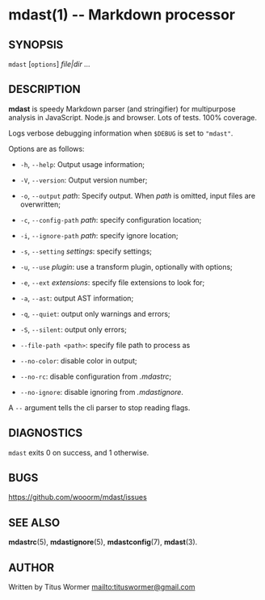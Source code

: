 # mdast(1) -- Markdown processor

## SYNOPSIS

`mdast` \[`options`\] _file|dir_ _..._

## DESCRIPTION

**mdast** is speedy Markdown parser (and stringifier) for multipurpose
analysis in JavaScript.  Node.js and browser.  Lots of tests.  100%
coverage.

Logs verbose debugging information when `$DEBUG` is set to `"mdast"`.

Options are as follows:

*   `-h`, `--help`: Output usage information;

*   `-V`, `--version`: Output version number;

*   `-o`, `--output` _path_: Specify output.  When _path_ is omitted, input
    files are overwritten;

*   `-c`, `--config-path` _path_: specify configuration location;

*   `-i`, `--ignore-path` _path_: specify ignore location;

*   `-s`, `--setting` _settings_: specify settings;

*   `-u`, `--use` _plugin_: use a transform plugin, optionally with options;

*   `-e`, `--ext` _extensions_: specify file extensions to look for;

*   `-a`, `--ast`: output AST information;

*   `-q`, `--quiet`: output only warnings and errors;

*   `-S`, `--silent`: output only errors;

*   `--file-path <path>`: specify file path to process as

*   `--no-color`: disable color in output;

*   `--no-rc`: disable configuration from _.mdastrc_;

*   `--no-ignore`: disable ignoring from _.mdastignore_.

A `--` argument tells the cli parser to stop reading flags.

## DIAGNOSTICS

`mdast` exits 0 on success, and 1 otherwise.

## BUGS

<https://github.com/wooorm/mdast/issues>

## SEE ALSO

**mdastrc**(5), **mdastignore**(5), **mdastconfig**(7), **mdast**(3).

## AUTHOR

Written by Titus Wormer <mailto:tituswormer@gmail.com>

